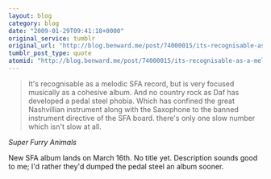 ```yaml
---
layout: blog
category: blog
date: "2009-01-29T09:41:18+0000"
original_service: tumblr
original_url: "http://blog.benward.me/post/74000015/its-recognisable-as-a-melodic-sfa-record-but-is"
tumblr_post_type: quote
atomid: "http://blog.benward.me/post/74000015/its-recognisable-as-a-melodic-sfa-record-but-is"
---
```

> It's recognisable as a melodic SFA record, but is very focused
> musically as a cohesive album. And no country rock as Daf has
> developed a pedal steel phobia. Which has confined the great
> Nashvillian instrument along with the Saxophone to the banned
> instrument directive of the SFA board. there's only one slow number
> which isn't slow at all.
> 

<cite>Super Furry Animals</cite>

New SFA album lands on March 16th. No title yet. Description sounds good to me; I'd rather they'd dumped the pedal steel an album sooner.